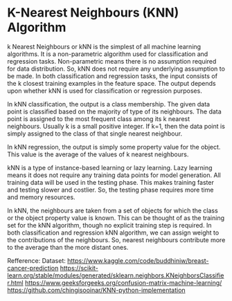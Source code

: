 # K-Nearest Neighbours (KNN) Algorithm

k Nearest Neighbours or kNN is the simplest of all machine learning algorithms. It is a non-parametric algorithm used for classification and regression tasks. Non-parametric means there is no assumption required for data distribution. So, kNN does not require any underlying assumption to be made. In both classification and regression tasks, the input consists of the k closest training examples in the feature space. The output depends upon whether kNN is used for classification or regression purposes.

In kNN classification, the output is a class membership. The given data point is classified based on the majority of type of its neighbours. The data point is assigned to the most frequent class among its k nearest neighbours. Usually k is a small positive integer. If k=1, then the data point is simply assigned to the class of that single nearest neighbour.

In kNN regression, the output is simply some property value for the object. This value is the average of the values of k nearest neighbours.

kNN is a type of instance-based learning or lazy learning. Lazy learning means it does not require any training data points for model generation. All training data will be used in the testing phase. This makes training faster and testing slower and costlier. So, the testing phase requires more time and memory resources.

In kNN, the neighbours are taken from a set of objects for which the class or the object property value is known. This can be thought of as the training set for the kNN algorithm, though no explicit training step is required. In both classification and regression kNN algorithm, we can assign weight to the contributions of the neighbours. So, nearest neighbours contribute more to the average than the more distant ones.



        




Refference:
Dataset: https://www.kaggle.com/code/buddhiniw/breast-cancer-prediction
https://scikit-learn.org/stable/modules/generated/sklearn.neighbors.KNeighborsClassifier.html
https://www.geeksforgeeks.org/confusion-matrix-machine-learning/
https://github.com/chingisooinar/KNN-python-implementation
